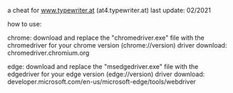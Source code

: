 a cheat for www.typewriter.at (at4.typewriter.at)
last update: 02/2021

how to use:

chrome:
download and replace the "chromedriver.exe" file with the chromedriver for your chrome version (chrome://version)
driver download: chromedriver.chromium.org

edge:
download and replace the "msedgedriver.exe" file with the edgedriver for your edge version (edge://version)
driver download: developer.microsoft.com/en-us/microsoft-edge/tools/webdriver
